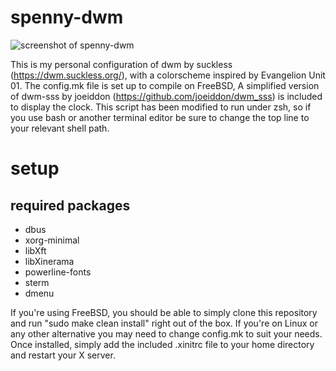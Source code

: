 # spenny-dwm

![screenshot of spenny-dwm](http://imgur.com/MxLSkCE)

This is my personal configuration of dwm by suckless (https://dwm.suckless.org/), with a colorscheme inspired by Evangelion Unit 01. The config.mk file is set up to compile on FreeBSD, A simplified version of dwm-sss by joeiddon (https://github.com/joeiddon/dwm_sss) is included to display the clock. This script has been modified to run under zsh, so if you use bash or another terminal editor be sure to change the top line to your relevant shell path. 

# setup
## required packages
+ dbus
+ xorg-minimal
+ libXft
+ libXinerama
+ powerline-fonts
+ sterm
+ dmenu

If you're using FreeBSD, you should be able to simply clone this repository and run "sudo make clean install" right out of the box. If you're on Linux or any other alternative you may need to change config.mk to suit your needs. Once installed, simply add the included .xinitrc file to your home directory and restart your X server.  
